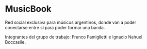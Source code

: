 # MusicBook

Red social exclusiva para músicos argentinos, donde van a poder conectarse entre sí para poder formar una banda.

Integrantes del grupo de trabajo: Franco Famiglietti e Ignacio Nahuel Boccasile.
